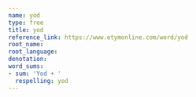 ```yaml
---
name: yod
type: free
title: yod
reference_link: https://www.etymonline.com/word/yod
root_name: 
root_language: 
denotation: 
word_sums:
- sum: 'Yod + '
  respelling: yod
---
```

